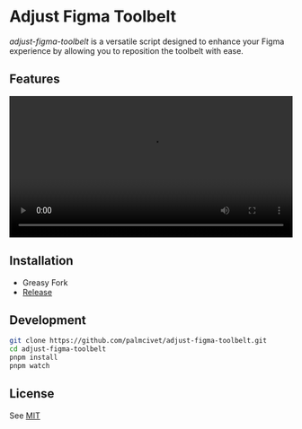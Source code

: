 # Adjust Figma Toolbelt

*adjust-figma-toolbelt* is a versatile script designed to enhance your Figma experience by allowing you to reposition the toolbelt with ease.

## Features

<video width="100%" controls>
  <source src="./assets/feature.mp4" alt="A video for demonstrating features" type="video/mp4">
  Your browser does not support the video tag.
</video>

## Installation

- Greasy Fork
- [Release](https://github.com/palmcivet/adjust-figma-toolbelt/release)

## Development

```bash
git clone https://github.com/palmcivet/adjust-figma-toolbelt.git
cd adjust-figma-toolbelt
pnpm install
pnpm watch
```

## License

See [MIT](./LICENSE)
